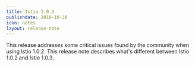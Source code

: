 ```yaml
---
title: Istio 1.0.3
publishdate: 2018-10-30
icon: notes
layout: release-note
---
```


This release addresses some critical issues found by the community when using Istio 1.0.2.
This release note describes what's different between Istio 1.0.2 and Istio 1.0.3.
